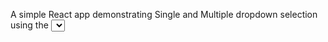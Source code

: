 A simple React app demonstrating Single and Multiple dropdown selection using the <select> element with real-time state updates.
